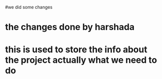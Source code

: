 #we did some changes
# the changes done by harshada
# this is used to store the info about the project actually what we need to do
